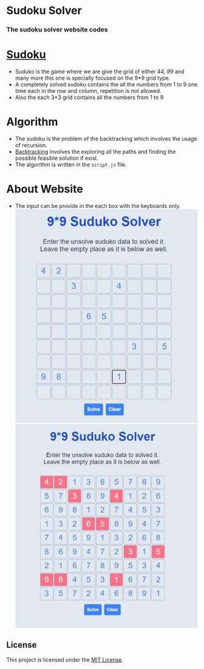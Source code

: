 # Sudoku Solver
### The sudoku solver website codes

# [Sudoku](https://en.wikipedia.org/wiki/Sudoku)
- Suduko is the game where we are give the grid of either 4*4, 9*9 and many more this one is specially focused on the 9*9 grid type.
- A completely solved sudoku contains the all the numbers from 1 to 9 one time each in the row and column, repetition is not allowed.
- Also the each 3*3 grid contains all the numbers from 1 to 9

# Algorithm
- The sudoku is the problem of the backtracking which involves the usage of recursion.
- [Backtracking](https://en.wikipedia.org/wiki/Backtracking) involves the exploring all the paths and finding the possible feasible solution if exist.
- The algorithm is written in the `script.js` file.

# About Website
- The input can be provide in the each box with the keyboards only.
![Sudoku Unsolved](Images/sudokuUnsolved.PNG)
![Sudoku Solved](Images/sudokuSolved.png)

## License
This project is licensed under the [MIT License](LICENSE).
